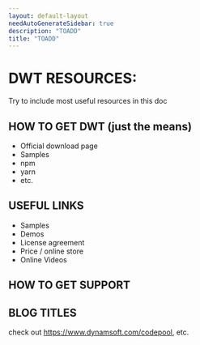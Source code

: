 ```yaml
---
layout: default-layout
needAutoGenerateSidebar: true
description: "TOADD"
title: "TOADD"
---
```


# DWT RESOURCES: 
Try to include most useful resources in this doc

## HOW TO GET DWT (just the means)

- Official download page
- Samples
- npm
- yarn
- etc.

## USEFUL LINKS

- Samples
- Demos
- License agreement
- Price / online store
- Online Videos

## HOW TO GET SUPPORT

## BLOG TITLES 

check out https://www.dynamsoft.com/codepool, etc.